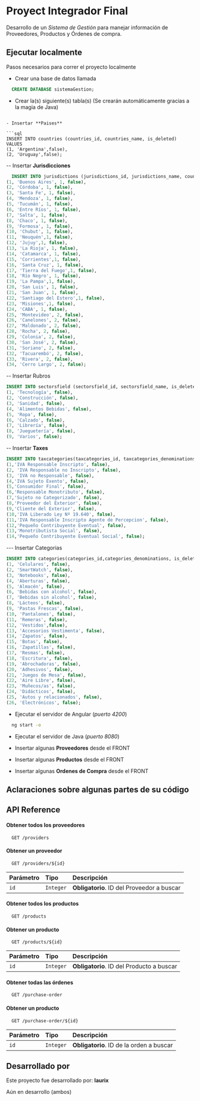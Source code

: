 # Proyect Integrador Final

Desarrollo de un *Sistema de Gestión* para manejar información de Proveedores, Productos y Órdenes de compra.




## Ejecutar localmente

Pasos necesarios para correr el proyecto localmente

- Crear una base de datos llamada
```sql
  CREATE DATABASE sistemaGestion;
```

- Crear la(s) siguiente(s) tabla(s)
(Se crearán automáticamente gracias a la magia de Java)
```

- Insertar **Paises**

```sql
INSERT INTO countries (countries_id, countries_name, is_deleted) VALUES
(1, 'Argentina',false),
(2, 'Uruguay',false);
```

-- Insertar **Jurisdicciones**
```sql
  INSERT INTO jurisdictions (jurisdictions_id, jurisdictions_name, countries_id_countries_id, is_deleted) VALUES
(1, 'Buenos Aires', 1, false),
(2, 'Córdoba', 1, false),
(3, 'Santa Fe', 1, false),
(4, 'Mendoza', 1, false),
(5, 'Tucumán', 1, false),
(6, 'Entre Ríos', 1, false),
(7, 'Salta', 1, false),
(8, 'Chaco', 1, false),
(9, 'Formosa', 1, false),
(10, 'Chubut', 1, false),
(11, 'Neuquén',1, false),
(12, 'Jujuy',1, false),
(13, 'La Rioja', 1, false),
(14, 'Catamarca', 1, false),
(15, 'Corrientes',1, false),
(16, 'Santa Cruz', 1, false),
(17, 'Tierra del Fuego',1, false),
(18, 'Río Negro', 1, false),
(19, 'La Pampa',1, false),
(20, 'San Luis', 1, false),
(21, 'San Juan', 1, false),
(22, 'Santiago del Estero',1, false),
(23, 'Misiones',1, false),
(24, 'CABA', 1, false),
(25, 'Montevideo', 2, false),
(26, 'Canelones', 2, false),
(27, 'Maldonado', 2, false),
(28, 'Rocha', 2, false),
(29, 'Colonia', 2, false),
(30, 'San José', 2, false),
(31, 'Soriano', 2, false),
(32, 'Tacuarembó', 2, false),
(33, 'Rivera', 2, false),
(34, 'Cerro Largo', 2, false);
```

-- Insertar Rubros
```sql
INSERT INTO sectorsfield (sectorsfield_id, sectorsfield_name, is_deleted) VALUES
(1, 'Tecnología', false),
(2, 'Construcción', false),
(3, 'Sanidad', false),
(4, 'Alimentos Bebidas', false),
(5, 'Ropa', false),
(6, 'Calzado', false),
(7, 'Librería', false),
(8, 'Jueguetería', false), 
(9, 'Varios', false);
```
-- Insertar **Taxes**
```sql
INSERT INTO taxcategories(taxcategories_id, taxcategories_denominations, is_deleted) VALUES
(1,'IVA Responsable Inscripto', false),
(2, 'IVA Responsable no Inscripto', false),
(3, 'IVA no Responsable', false),
(4,'IVA Sujeto Exento', false),
(5,'Consumidor Final', false),
(6,'Responsable Monotributo', false),
(7,'Sujeto no Categorizado', false),
(8,'Proveedor del Exterior', false),
(9,'Cliente del Exterior', false),
(10,'IVA Liberado Ley Nº 19.640', false),
(11,'IVA Responsable Inscripto Agente de Percepcion', false),
(12,'Pequeño Contribuyente Eventual', false),
(13,'Monotributista Social', false),
(14,'Pequeño Contribuyente Eventual Social', false);
```
--- Insertar Categorias
```sql
INSERT INTO categories(categories_id,categories_denominations, is_deleted) VALUES
(1, 'Celulares', false),
(2, 'SmartWatch', false),
(3, 'Notebooks', false),
(4, 'Aberturas', false),
(5, 'Almacén', false),
(6, 'Bebidas con alcohol', false),
(7, 'Bebidas sin alcohol', false),
(8, 'Lácteos', false),
(9, 'Pastas Frescas', false),
(10, 'Pantalones', false),
(11, 'Remeras', false),
(12, 'Vestidos',false),
(13, 'Accesorios Vestimenta', false),
(14, 'Zapatos', false),
(15, 'Botas', false),
(16, 'Zapatillas', false),
(17, 'Resmas', false),
(18, 'Escritura', false),
(19, 'Abrochadoras', false),
(20, 'Adhesivos', false),
(21, 'Juegos de Mesa', false),
(22, 'Aire Libre', false),
(23, 'Muñecos/as', false),
(24, 'Didácticos', false),
(25, 'Autos y relacionados', false),
(26, 'Electrónicos', false);
````

- Ejecutar el servidor de Angular (*puerto 4200*)

```bash
  ng start -o
```

- Ejecutar el servidor de Java (*puerto 8080*)

- Insertar algunas **Proveedores** desde el FRONT

- Insertar algunas **Productos** desde el FRONT

- Insertar algunas **Ordenes de Compra** desde el FRONT
## Aclaraciones sobre algunas partes de su código
## API Reference

#### Obtener todos los proveedores

```http
  GET /providers
```


#### Obtener un proveedor

```http
  GET /providers/${id}
```

| Parámetro | Tipo     | Descripción                       |
| :-------- | :------- | :-------------------------------- |
| `id`      | `Integer` | **Obligatorio**. ID del Proveedor a buscar |


#### Obtener todos los productos

```http
  GET /products
```


#### Obtener un producto

```http
  GET /products/${id}
```

| Parámetro | Tipo     | Descripción                       |
| :-------- | :------- | :-------------------------------- |
| `id`      | `Integer` | **Obligatorio**. ID del Producto a buscar |


#### Obtener todas las órdenes

```http
  GET /purchase-order
```


#### Obtener un producto

```http
  GET /purchase-order/${id}
```

| Parámetro | Tipo     | Descripción                       |
| :-------- | :------- | :-------------------------------- |
| `id`      | `Integer` | **Obligatorio**. ID de la orden a buscar |



## Desarrollado por 

Este proyecto fue desarrollado por: **laurix**

Aún en desarrollo (ambos)
